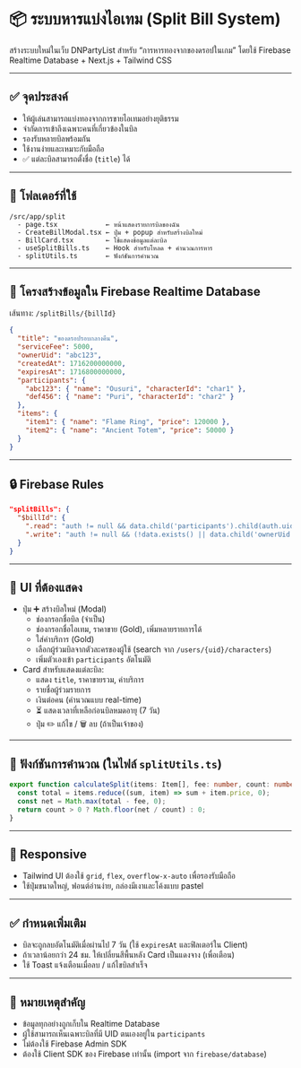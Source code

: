 
# 📦 ระบบหารแบ่งไอเทม (Split Bill System)

สร้างระบบใหม่ในเว็บ DNPartyList สำหรับ “การหารทองจากของดรอปในเกม” โดยใช้ Firebase Realtime Database + Next.js + Tailwind CSS

---

## ✅ จุดประสงค์

- ให้ผู้เล่นสามารถแบ่งทองจากการขายไอเทมอย่างยุติธรรม
- จำกัดการเข้าถึงเฉพาะคนที่เกี่ยวข้องในบิล
- รองรับหลายบิลพร้อมกัน
- ใช้งานง่ายและเหมาะกับมือถือ
- ✅ แต่ละบิลสามารถตั้งชื่อ (`title`) ได้

---

## 📁 โฟลเดอร์ที่ใช้

```
/src/app/split
  - page.tsx            ← หน้าแสดงรายการบิลของฉัน
  - CreateBillModal.tsx ← ปุ่ม + popup สำหรับสร้างบิลใหม่
  - BillCard.tsx        ← ใช้แสดงข้อมูลแต่ละบิล
  - useSplitBills.ts    ← Hook สำหรับโหลด + คำนวณการหาร
  - splitUtils.ts       ← ฟังก์ชันการคำนวณ
```

---

## 🔧 โครงสร้างข้อมูลใน Firebase Realtime Database

เส้นทาง: `/splitBills/{billId}`

```json
{
  "title": "ของดรอปรอบกลางคืน",
  "serviceFee": 5000,
  "ownerUid": "abc123",
  "createdAt": 1716200000000,
  "expiresAt": 1716800000000,
  "participants": {
    "abc123": { "name": "Ousuri", "characterId": "char1" },
    "def456": { "name": "Puri", "characterId": "char2" }
  },
  "items": {
    "item1": { "name": "Flame Ring", "price": 120000 },
    "item2": { "name": "Ancient Totem", "price": 50000 }
  }
}
```

---

## 🔒 Firebase Rules

```json
"splitBills": {
  "$billId": {
    ".read": "auth != null && data.child('participants').child(auth.uid).exists()",
    ".write": "auth != null && (!data.exists() || data.child('ownerUid').val() === auth.uid)"
  }
}
```

---

## 🎨 UI ที่ต้องแสดง

- ปุ่ม ➕ สร้างบิลใหม่ (Modal)
  - ช่องกรอกชื่อบิล (จำเป็น)
  - ช่องกรอกชื่อไอเทม, ราคาขาย (Gold), เพิ่มหลายรายการได้
  - ใส่ค่าบริการ (Gold)
  - เลือกผู้ร่วมบิลจากตัวละครของผู้ใช้ (search จาก `/users/{uid}/characters`)
  - เพิ่มตัวเองเข้า `participants` อัตโนมัติ
- Card สำหรับแสดงแต่ละบิล:
  - แสดง `title`, ราคาขายรวม, ค่าบริการ
  - รายชื่อผู้ร่วมรายการ
  - เงินต่อคน (คำนวณแบบ real-time)
  - ⏳ แสดงเวลาที่เหลือก่อนบิลหมดอายุ (7 วัน)
  - ปุ่ม ✏️ แก้ไข / 🗑 ลบ (ถ้าเป็นเจ้าของ)

---

## 📐 ฟังก์ชันการคำนวณ (ในไฟล์ `splitUtils.ts`)

```ts
export function calculateSplit(items: Item[], fee: number, count: number): number {
  const total = items.reduce((sum, item) => sum + item.price, 0);
  const net = Math.max(total - fee, 0);
  return count > 0 ? Math.floor(net / count) : 0;
}
```

---

## 📱 Responsive

- Tailwind UI ต้องใช้ `grid`, `flex`, `overflow-x-auto` เพื่อรองรับมือถือ
- ใช้ปุ่มขนาดใหญ่, ฟอนต์อ่านง่าย, กล่องมีเงาและโค้งแบบ pastel

---

## ✅ กำหนดเพิ่มเติม

- บิลจะถูกลบอัตโนมัติเมื่อผ่านไป 7 วัน (ใช้ `expiresAt` และฟิลเตอร์ใน Client)
- ถ้าเวลาน้อยกว่า 24 ชม. ให้เปลี่ยนสีพื้นหลัง Card เป็นแดงจาง (เพื่อเตือน)
- ใช้ Toast แจ้งเตือนเมื่อลบ / แก้ไขบิลสำเร็จ

---

## 📌 หมายเหตุสำคัญ

- ข้อมูลทุกอย่างถูกเก็บใน Realtime Database
- ผู้ใช้สามารถเห็นเฉพาะบิลที่มี UID ตนเองอยู่ใน `participants`
- ไม่ต้องใช้ Firebase Admin SDK
- ต้องใช้ Client SDK ของ Firebase เท่านั้น (import จาก `firebase/database`)
